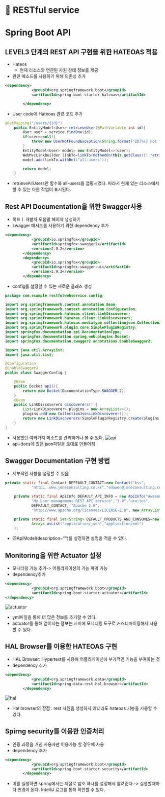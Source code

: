 # :cherries: RESTful service
# Spring Boot API

## LEVEL3 단계의 REST API 구현을 위한 HATEOAS 적용
- Hateos
  - 현재 리소스와 연관된 자원 상태 정보를 제공
- 관련 메소드를 사용하기 위해 의존성 추가
```xml
<dependency>
			<groupId>org.springframework.boot</groupId>
			<artifactId>spring-boot-starter-hateoas</artifactId>

		</dependency>
```

- User code에 Hateoas 관련 코드 추가
```java
@GetMapping("/users/{id}")
    public EntityModel<User> retrieveUser(@PathVariable int id){
        User user = service.findOne(id);
        if(user==null){
            throw new UserNotFoundException(String.format("ID[%s} not found",id));
        }
        EntityModel<User> model= new EntityModel<>(user);
        WebMvcLinkBuilder linkTo=linkTo(methodOn(this.getClass()).retrieveAllUsers());
        model.add(linkTo.withRel("all-users"));

        return model;
    }
```

- retrieveAllUsers란 함수와 all-users를 맵핑시켰다. 따라서 현재 있는 리소스에서 할 수 있는 다른 작업이 표시된다.

## Rest API Documentation을 위한 Swagger사용
- 목표ㅣ 개발자 도움말 페이지 생성하기
- swagger 메서드를 사용하기 위한 dependency 추가
```xml
<dependency>
			<groupId>io.springfox</groupId>
			<artifactId>springfox-swagger2</artifactId>
			<version>2.9.2</version>
		</dependency>
		<dependency>
			<groupId>io.springfox</groupId>
			<artifactId>springfox-swagger-ui</artifactId>
			<version>2.9.2</version>
		</dependency>
```
- config를 설정할 수 있는 새로운 클래스 생성
```java
package com.example.restfulwebservice.config;

import org.springframework.context.annotation.Bean;
import org.springframework.context.annotation.Configuration;
import org.springframework.hateoas.client.LinkDiscoverer;
import org.springframework.hateoas.client.LinkDiscoverers;
import org.springframework.hateoas.mediatype.collectionjson.CollectionJsonLinkDiscoverer;
import org.springframework.plugin.core.SimplePluginRegistry;
import springfox.documentation.spi.DocumentationType;
import springfox.documentation.spring.web.plugins.Docket;
import springfox.documentation.swagger2.annotations.EnableSwagger2;

import java.util.ArrayList;
import java.util.List;

@Configuration
@EnableSwagger2
public class SwaggerConfig {

    @Bean
    public Docket api(){
        return new Docket(DocumentationType.SWAGGER_2);
    }
    @Bean
    public LinkDiscoverers discoverers() {
        List<LinkDiscoverer> plugins = new ArrayList<>();
        plugins.add(new CollectionJsonLinkDiscoverer());
        return new LinkDiscoverers(SimplePluginRegistry.create(plugins));
    }
}
```
- 사용했던 여러가지 메소드를 관리하거나 볼 수 있다.
![api](https://user-images.githubusercontent.com/51367515/105642245-f6633180-5ecb-11eb-9bda-023d42dd5bdc.PNG)
- api-docs에 있던 json파일을 토대로 만들어짐

## Swagger Documentation 구현 방법
- 세부적인 사항을 설정할 수 있음
```java
private static final Contact DEFFAULT_CONTACT=new Contact("kss",
            "httpL..www.joneconsulting.co.kr","edowon@joneconsulting.co.kr" );

    private static final ApiInfo DEFAULT_API_INFO = new ApiInfo("Awesome API Title",
            "My User management REST API service","1.0","urn:tos",
            DEFFAULT_CONTACT, "Apache 2.0",
            "http://www.apache.org/licenses/LICENSE-2.0", new ArrayList<>());

    private static final Set<String> DEFAULT_PRODUCTS_AND_CONSUMES=new HashSet<>(
            Arrays.asList("application/json","application/xml")
    );

```
- @ApiModel(description="")를 설정하면 설명을 적을 수 있다.

## Monitoring을 위한 Actuator 설정
- 모니터링 기능 추가-> 어플리케이션의 기능 파악 가능
- dependency추가
```xml
<dependency>
			<groupId>org.springframework.boot</groupId>
			<artifactId>spring-boot-starter-actuator</artifactId>
</dependency>
```

![actuator](https://user-images.githubusercontent.com/51367515/105643034-ce2a0180-5ed0-11eb-8d64-b14417da6de3.PNG)

- yml파일을 통해 더 많은 정보를 추가할 수 있다.
- actuator를 통해 얻어지는 정보는 서버에 모니터링 도구로 커스터마이징해서 사용할 수 있다.

## HAL Browser를 이용한 HATEOAS 구현
- HAL Browser: Hypertext를 사용해 어플리케이션에 부가적인 기능을 부여하는 것
- dependency 추가
```xml
<dependency>
			<groupId>org.springframework.data</groupId>
			<artifactId>spring-data-rest-hal-browser</artifactId>
		</dependency>
```
![hal](https://user-images.githubusercontent.com/51367515/105643737-fddb0880-5ed4-11eb-9158-b4ed20465570.PNG)
- Hal browser의 장점 : rest 자원을 생성하지 않더라도 hateoas 기능을 사용할 수 있다.

## Spirng security를 이용한 인증처리
- 인증 과정을 거친 사용자만 이용가능 할 경우에 사용
- dependency 추가
```xml
<dependency>
			<groupId>org.springframework.boot</groupId>
			<artifactId>spring-boot-starter-security</artifactId>
		</dependency>
```

- 이를 실행하면 spring에서는 저절로 암호 하나를 설정해서 알려준다.-> 실행할때마다 변경이 된다. IntelliJ 로그를 통해 확인할 수 있다.


